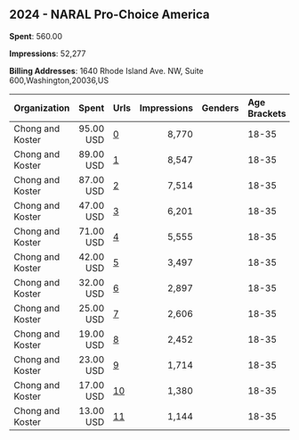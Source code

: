 ## 2024 - NARAL Pro-Choice America 
**Spent**: 560.00

**Impressions**: 52,277

**Billing Addresses**: 1640 Rhode Island Ave. NW, Suite 600,Washington,20036,US

|Organization|Spent|Urls|Impressions|Genders|Age Brackets|Country Codes|
|:---|---:|:---|---:|:---|:---|:---|
|Chong and Koster|95.00 USD|[0](https://www.snap.com/political-ads/asset/8a003a87e62b79ade206e635bce8f7d4e5f5d7597e42fc9ba3e4b1b3a79c3425?mediaType=mp4)|8,770||18-35|united states|
|Chong and Koster|89.00 USD|[1](https://www.snap.com/political-ads/asset/c0ab8322319609e59721d5f224fde1f3c1a691be1488260e3fdcd92bcb215fbb?mediaType=mp4)|8,547||18-35|united states|
|Chong and Koster|87.00 USD|[2](https://www.snap.com/political-ads/asset/208f9f4ce7a0d88eed46f6dd37722c945ec899b21e13c46a1eb7f38956c48bf9?mediaType=mp4)|7,514||18-35|united states|
|Chong and Koster|47.00 USD|[3](https://www.snap.com/political-ads/asset/65eae4677e1f42f2d21dc31831ce4ab772bb0d032e013d43e931744ab9313201?mediaType=mp4)|6,201||18-35|united states|
|Chong and Koster|71.00 USD|[4](https://www.snap.com/political-ads/asset/50077b6d2109ceff5be7df670278bcdb112f15c50cd3949cec4258ab094ffb89?mediaType=mp4)|5,555||18-35|united states|
|Chong and Koster|42.00 USD|[5](https://www.snap.com/political-ads/asset/ce99d436775fe4e80369598b59b186888c1b3bb0080487e302f225de8b58b636?mediaType=mp4)|3,497||18-35|united states|
|Chong and Koster|32.00 USD|[6](https://www.snap.com/political-ads/asset/282f9913ae5c4a066a6d649c49767830979b57e058ed9b4bdde8d10b857285d4?mediaType=mp4)|2,897||18-35|united states|
|Chong and Koster|25.00 USD|[7](https://www.snap.com/political-ads/asset/b77ca3652f2a91c1bf0efa6d7f96eef0330adccba997285fe47402dcca98a1a6?mediaType=mp4)|2,606||18-35|united states|
|Chong and Koster|19.00 USD|[8](https://www.snap.com/political-ads/asset/fa2ad9db1ee28d66c601e3408aeda884afcc2d6d52664b2cdd7023f899bb0820?mediaType=mp4)|2,452||18-35|united states|
|Chong and Koster|23.00 USD|[9](https://www.snap.com/political-ads/asset/5b5f9aaf246d706b8dacf432af11142ace168b01ff5e4ab5a5c3b9e776ca3a71?mediaType=mp4)|1,714||18-35|united states|
|Chong and Koster|17.00 USD|[10](https://www.snap.com/political-ads/asset/a719498a5c0fbb0b885757b30517fc609f15a690c18196b5134e6585ba9aed61?mediaType=mp4)|1,380||18-35|united states|
|Chong and Koster|13.00 USD|[11](https://www.snap.com/political-ads/asset/eec277660b72c8d25e88ed9558487ab4488b295d3efb3b8dd7c75eed99df6687?mediaType=mp4)|1,144||18-35|united states|
